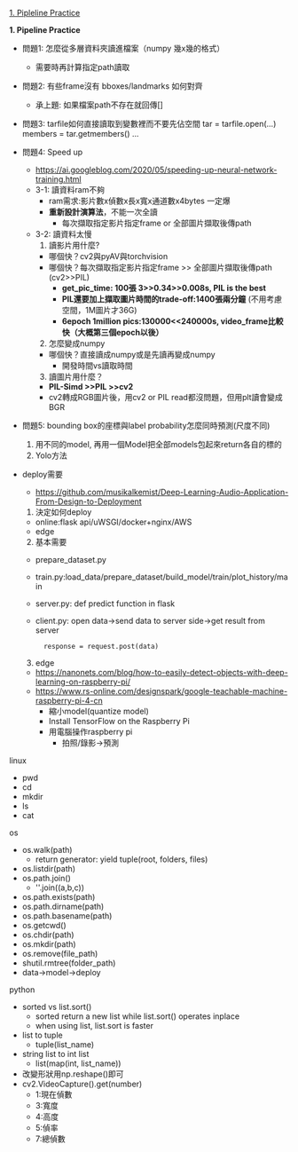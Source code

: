 [1. Pipleline Practice](#1)

**1. Pipeline Practice**<a name='1'></a>
* 問題1: 怎麼從多層資料夾讀進檔案（numpy 幾x幾的格式）
  * 需要時再計算指定path讀取
* 問題2: 有些frame沒有 bboxes/landmarks 如何對齊
  * 承上題: 如果檔案path不存在就回傳[]
* 問題3: tarfile如何直接讀取到變數裡而不要先佔空間
        tar = tarfile.open(...)
        members = tar.getmembers()
        ...
* 問題4: Speed up
  * https://ai.googleblog.com/2020/05/speeding-up-neural-network-training.html
  * 3-1: 讀資料ram不夠
    * ram需求:影片數x偵數x長x寬x通道數x4bytes 一定爆
    * **重新設計演算法**，不能一次全讀
      * 每次擷取指定影片指定frame or 全部圖片擷取後傳path
  * 3-2: 讀資料太慢
    1. 讀影片用什麼?
      * 哪個快？cv2與pyAV與torchvision
      * 哪個快？每次擷取指定影片指定frame >> 全部圖片擷取後傳path (cv2>>PIL) 
        * **get_pic_time: 100張 3>>0.34>>0.008s, PIL is the best**
        * **PIL還要加上擷取圖片時間的trade-off:1400張兩分鐘** (不用考慮空間，1M圖片才36G)
        * **6epoch 1million pics:130000<<240000s, video_frame比較快（大概第三個epoch以後）** 
    2. 怎麼變成numpy
      * 哪個快？直接讀成numpy或是先讀再變成numpy
        * 開發時間vs讀取時間
    3. 讀圖片用什麼？
      * **PIL-Simd >>PIL >>cv2**
      * cv2轉成RGB圖片後，用cv2 or PIL read都沒問題，但用plt讀會變成BGR

  
* 問題5: bounding box的座標與label probability怎麼同時預測(尺度不同)
  1. 用不同的model, 再用一個Model把全部models包起來return各自的標的
  2. Yolo方法

* deploy需要
  * https://github.com/musikalkemist/Deep-Learning-Audio-Application-From-Design-to-Deployment
  1. 決定如何deploy
    * online:flask api/uWSGI/docker+nginx/AWS
    * edge
  2. 基本需要
    * prepare_dataset.py
    * train.py:load_data/prepare_dataset/build_model/train/plot_history/main
    * server.py: def predict function in flask
    * client.py: open data->send data to server side->get result from server

            response = request.post(data)
  3. edge
  * https://nanonets.com/blog/how-to-easily-detect-objects-with-deep-learning-on-raspberry-pi/
  * https://www.rs-online.com/designspark/google-teachable-machine-raspberry-pi-4-cn
    * 縮小model(quantize model)
    * Install TensorFlow on the Raspberry Pi
    * 用電腦操作raspberry pi
      * 拍照/錄影->預測

linux
* pwd
* cd
* mkdir
* ls
* cat

os
* os.walk(path)
  * return generator: yield tuple(root, folders, files)
* os.listdir(path)
* os.path.join()
  * ''.join((a,b,c))
* os.path.exists(path)
* os.path.dirname(path)
* os.path.basename(path)
* os.getcwd()
* os.chdir(path) 
* os.mkdir(path)
* os.remove(file_path)
* shutil.rmtree(folder_path)
* data->model->deploy
    
python
* sorted vs list.sort()
  * sorted return a new list while list.sort() operates inplace
  * when using list, list.sort is faster
* list to tuple
  * tuple(list_name)
* string list to int list
  * list(map(int, list_name))
* 改變形狀用np.reshape()即可
* cv2.VideoCapture().get(number)
  * 1:現在偵數
  * 3:寬度
  * 4:高度
  * 5:偵率
  * 7:總偵數
